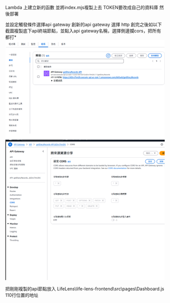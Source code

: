 Lambda 上建立新的函數
並將index.mjs複製上去
TOKEN要改成自己的資料庫
然後部署


並設定觸發條件選擇api gateway
創新的api gateway 選擇 http
創完之後如以下截圖複製底下api終端節點，並點入api gateway名稱，選擇側邊攔cors，把所有都打*
![alt text](image-1.png)
![alt text](image-2.png)

把剛剛複製的api節點放入
LifeLens\life-lens-frontend\src\pages\Dashboard.js 110行位置的地址




